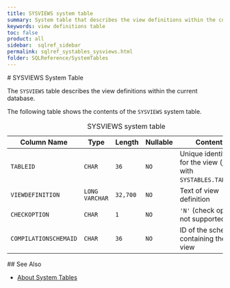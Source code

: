 ```yaml
---
title: SYSVIEWS system table
summary: System table that describes the view definitions within the current database.
keywords: view definitions table
toc: false
product: all
sidebar:  sqlref_sidebar
permalink: sqlref_systables_sysviews.html
folder: SQLReference/SystemTables
---
```

<section>
<div class="TopicContent" data-swiftype-index="true" markdown="1">
# SYSVIEWS System Table

The `SYSVIEWS` table describes the view definitions within the current
database.

The following table shows the contents of the `SYSVIEWS` system table.

<table>
                <caption>SYSVIEWS system table</caption>
                <col />
                <col />
                <col />
                <col />
                <col />
                <thead>
                    <tr>
                        <th>Column Name</th>
                        <th>Type</th>
                        <th>Length</th>
                        <th>Nullable</th>
                        <th>Contents</th>
                    </tr>
                </thead>
                <tbody>
                    <tr>
                        <td><code>TABLEID</code></td>
                        <td><code>CHAR</code></td>
                        <td><code>36</code></td>
                        <td><code>NO</code></td>
                        <td>Unique identifier for the view (join with <code>SYSTABLES.TABLEID</code>)</td>
                    </tr>
                    <tr>
                        <td><code>VIEWDEFINITION</code></td>
                        <td><code>LONG VARCHAR</code></td>
                        <td><code>32,700</code></td>
                        <td><code>NO</code></td>
                        <td>Text of view definition</td>
                    </tr>
                    <tr>
                        <td><code>CHECKOPTION</code></td>
                        <td><code>CHAR</code></td>
                        <td><code>1</code></td>
                        <td><code>NO</code></td>
                        <td><code>'N'</code> (check option not supported yet)</td>
                    </tr>
                    <tr>
                        <td><code>COMPILATIONSCHEMAID</code></td>
                        <td><code>CHAR</code></td>
                        <td><code>36</code></td>
                        <td><code>NO</code></td>
                        <td>ID of the schema containing the view</td>
                    </tr>
                </tbody>
            </table>
## See Also

* [About System Tables](sqlref_systables_intro.html)

</div>
</section>

